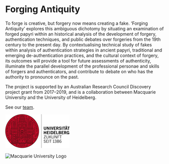 # Forging Antiquity

To forge is creative, but forgery now means creating a fake. ‘Forging Antiquity’ explores this ambiguous dichotomy by situating an examination of forged papyri within an historical analysis of the development of forgery, authentication techniques, and public debates over forgeries from the 19th century to the present day. By contextualising technical study of fakes within analysis of authentication strategies in ancient papyri, traditional and emerging de-authentication practices, and the cultural context of forgery, its outcomes will provide a tool for future assessments of authenticity, illuminate the parallel development of the professional personae and skills of forgers and authenticators, and contribute to debate on who has the authority to pronounce on the past.

The project is supported by an Australian Research Council Discovery project grant from 2017–2019, and is a collaboration between Macquarie University and the University of Heidelberg.

See our [team](/team.html).

![HD Logo](https://github.com/ForgingAntiquity/forgingantiquity.github.io/blob/master/HD_logo.jpg)


<div>
<span>
<img src="https://webresources.mq.edu.au/newsroom/wp-content/uploads/2015/04/MQ_MAS_VER_RGB_POS.png" style="height:100px"/ alt="Macquarie University Logo"/>
</span>
</div>
